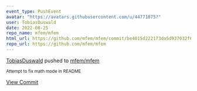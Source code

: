 ```yaml
---
event_type: PushEvent
avatar: "https://avatars.githubusercontent.com/u/44771875?"
user: TobiasDuswald
date: 2022-08-25
repo_name: mfem/mfem
html_url: https://github.com/mfem/mfem/commit/be4015d222173da5d937032f654484ff9e094bef
repo_url: https://github.com/mfem/mfem
---
```


<a href='https://github.com/TobiasDuswald' target='_blank'>TobiasDuswald</a> pushed to <a href='https://github.com/mfem/mfem' target='_blank'>mfem/mfem</a>

<small>Attempt to fix math mode in README</small>

<a href='https://github.com/mfem/mfem/commit/be4015d222173da5d937032f654484ff9e094bef' target='_blank'>View Commit</a>